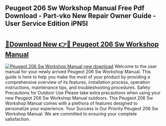 ## Peugeot 206 Sw Workshop Manual Free Pdf Download - Part-vko New Repair Owner Guide - User Service Edition iPN5I

# <h2><a href="http://bc79504.oget.top/?id=Peugeot+206+Sw+Workshop+Manual">🔗Download New 👉🔴 Peugeot 206 Sw Workshop Manual</a></h2>

[![Peugeot 206 Sw Workshop Manual new download](https://i.imgur.com/5g1atiW.png)](http://bc79504.oget.top/?id=Peugeot+206+Sw+Workshop+Manual)
Welcome to the user manual for your newly arrived Peugeot 206 Sw Workshop Manual. This guide is here to help you make the most of your product by providing a comprehensive overview of its features, installation process, operation instructions, maintenance tips, and troubleshooting procedures. Safety Precautions for Outdoor Use Please take extra precautions when using your new Peugeot 206 Sw Workshop Manual outdoors. This Peugeot 206 Sw Workshop Manual comes with a plethora of features designed to personalize your experience. Your Success is Our Priority Peugeot 206 Sw Workshop Manual. We are committed to ensuring your complete satisfaction.

